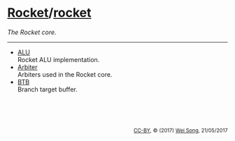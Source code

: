 [Rocket](Readme.md)/[rocket](https://github.com/freechipsproject/rocket-chip/tree/master/src/main/scala/rocket)
========================
*The Rocket core.*

*****************

+ [ALU](rocket/ALU.md)<br>
  Rocket ALU implementation.
+ [Arbiter](rocket/Arbiter.md)<br>
  Arbiters used in the Rocket core.
+ [BTB](rocket/BTB.md)<br>
  Branch target buffer.


<br><br><br><p align="right"><sub>[CC-BY](https://creativecommons.org/licenses/by/3.0/), &copy; (2017) [Wei Song](mailto:wsong83@gmail.com), 21/05/2017</sub></p>

